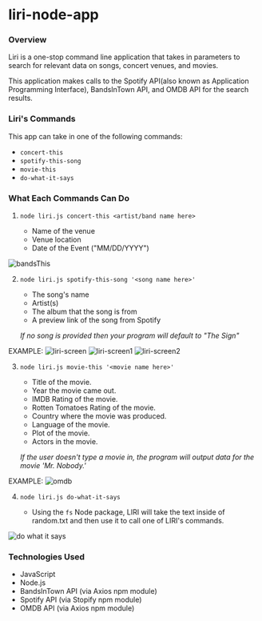 # liri-node-app

### Overview

Liri is a one-stop command line application that takes in parameters to search for relevant data on songs, concert venues, and movies.

This application makes calls to the Spotify API(also known as Application Programming Interface), BandsInTown API, and OMDB API for the search results.

### Liri's Commands

This app can take in one of the following commands:

* `concert-this`
* `spotify-this-song`
* `movie-this`
* `do-what-it-says`

### What Each Commands Can Do

1. `node liri.js concert-this <artist/band name here>`

     * Name of the venue
     * Venue location
     * Date of the Event ("MM/DD/YYYY")

![bandsThis](https://user-images.githubusercontent.com/53619333/68173856-4f9f1800-ff4a-11e9-987d-7f314ca88d54.png)


2. `node liri.js spotify-this-song '<song name here>'`

     * The song's name
     * Artist(s)
     * The album that the song is from
     * A preview link of the song from Spotify
     

   *If no song is provided then your program will default to "The Sign"*

EXAMPLE:
![liri-screen](https://user-images.githubusercontent.com/53619333/68173501-321d7e80-ff49-11e9-8c10-52ea3a0d5e8e.png)
![liri-screen1](https://user-images.githubusercontent.com/53619333/68173502-321d7e80-ff49-11e9-839f-e0cb780bb80b.png)
![liri-screen2](https://user-images.githubusercontent.com/53619333/68173503-321d7e80-ff49-11e9-8d72-28cd6356f181.png)


3. `node liri.js movie-this '<movie name here>'`

     * Title of the movie.
     * Year the movie came out.
     * IMDB Rating of the movie.
     * Rotten Tomatoes Rating of the movie.
     * Country where the movie was produced.
     * Language of the movie.
     * Plot of the movie.
     * Actors in the movie.

   *If the user doesn't type a movie in, the program will output data for the movie 'Mr. Nobody.'*

EXAMPLE:
![omdb](https://user-images.githubusercontent.com/53619333/68173754-f46d2580-ff49-11e9-97f6-6712c67833c3.png)


4. `node liri.js do-what-it-says`

   * Using the `fs` Node package, LIRI will take the text inside of random.txt and then use it to call one of LIRI's commands.

![do what it says](https://user-images.githubusercontent.com/53619333/68174004-9987fe00-ff4a-11e9-87ac-4630accca21b.png)

### Technologies Used

* JavaScript
* Node.js
* BandsInTown API (via Axios npm module)
* Spotify API (via Stopify npm module)
* OMDB API (via Axios npm module)
